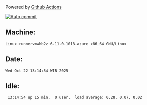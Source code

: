 Powered by [Github Actions](https://github.com/features/actions)

[![Auto commit](https://github.com/hiage/workstation/workflows/Auto%20commit/badge.svg)](https://github.com/hiage/workstation/actions?query=workflow%3A%22Auto+commit%22)

## Machine:
```
Linux runnervmwhb2z 6.11.0-1018-azure x86_64 GNU/Linux
```
## Date:
```
Wed Oct 22 13:14:54 WIB 2025
```
## Idle:
```
 13:14:54 up 15 min,  0 user,  load average: 0.28, 0.07, 0.02
```
